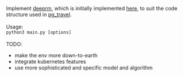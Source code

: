 Implement [deeprm](http://people.csail.mit.edu/hongzi/content/publications/DeepRM-HotNets16.pdf), which
is initially implemented [here](https://github.com/hongzimao/deeprm), 
to suit the code structure used in [pg_travel](https://github.com/reinforcement-learning-kr/pg_travel).  
<br>
Usage:<br>
`python3 main.py [options]`<br>
<br>
TODO: 
- make the env more down-to-earth 
- integrate kubernetes features
- use more sophisticated and specific model and algorithm